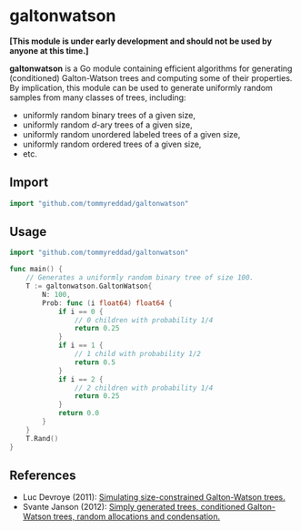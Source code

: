 # galtonwatson

**[This module is under early development and should not be used by anyone at this time.]**

**galtonwatson** is a Go module containing efficient algorithms for generating (conditioned) Galton-Watson trees and computing some of their properties. By implication, this module can be used to generate uniformly random samples from many classes of trees, including:
- uniformly random binary trees of a given size,
- uniformly random *d*-ary trees of a given size,
- uniformly random unordered labeled trees of a given size,
- uniformly random ordered trees of a given size,
- etc.

## Import
```go
import "github.com/tommyreddad/galtonwatson"
```

## Usage

```go
import "github.com/tommyreddad/galtonwatson"

func main() {
    // Generates a uniformly random binary tree of size 100.
    T := galtonwatson.GaltonWatson{
        N: 100,
        Prob: func (i float64) float64 {
            if i == 0 {
                // 0 children with probability 1/4
                return 0.25
            }
            if i == 1 {
                // 1 child with probability 1/2
                return 0.5
            }
            if i == 2 {
                // 2 children with probability 1/4
                return 0.25
            }
            return 0.0
        }
    }
    T.Rand()
}
```

## References

- Luc Devroye (2011): [Simulating size-constrained Galton-Watson trees.](http://luc.devroye.org/gw-simulation.pdf)
- Svante Janson (2012): [Simply generated trees, conditioned Galton-Watson trees, random allocations and condensation.](https://projecteuclid.org/euclid.ps/1331216239)